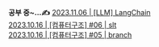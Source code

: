 

**공부 중~...✍️**
[2023.11.06 | [LLM] LangChain](https://noooey.tistory.com/69) <br/>
[2023.10.16 | [컴퓨터구조] #06 | slt](https://noooey.tistory.com/68) <br/>
[2023.10.16 | [컴퓨터구조] #05 | branch](https://noooey.tistory.com/67) <br/>
